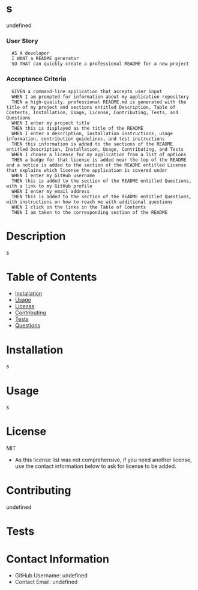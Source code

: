 # s
  undefined
  
  ### User Story
  
  ```text
    AS A developer
    I WANT a README generator
    SO THAT can quickly create a professional README for a new project
  ```
  
  ### Acceptance Criteria
  
  ```text
    GIVEN a command-line application that accepts user input
    WHEN I am prompted for information about my application repository
    THEN a high-quality, professional README.md is generated with the title of my project and sections entitled Description, Table of Contents, Installation, Usage, License, Contributing, Tests, and Questions
    WHEN I enter my project title
    THEN this is displayed as the title of the README
    WHEN I enter a description, installation instructions, usage information, contribution guidelines, and test instructions
    THEN this information is added to the sections of the README entitled Description, Installation, Usage, Contributing, and Tests
    WHEN I choose a license for my application from a list of options
    THEN a badge for that license is added near the top of the README and a notice is added to the section of the README entitled License that explains which license the application is covered under
    WHEN I enter my GitHub username
    THEN this is added to the section of the README entitled Questions, with a link to my GitHub profile
    WHEN I enter my email address
    THEN this is added to the section of the README entitled Questions, with instructions on how to reach me with additional questions
    WHEN I click on the links in the Table of Contents
    THEN I am taken to the corresponding section of the README
  ```

  # Description
  s
  
  # Table of Contents 
  * [Installation](#-Installation)
  * [Usage](#-Usage)
  * [License](#-Installation)
  * [Contributing](#-Contributing)
  * [Tests](#-Tests)
  * [Questions](#-Contact-Information)
      
  # Installation
  s
  
  # Usage
  s
  
  # License 
  MIT
  * As this license list was not comprehensive, if you need another license, use the contact information below to ask for license to be added. 
  
  # Contributing 
  undefined
  
  # Tests
  
  
  # Contact Information 
  * GitHub Username: undefined
  * Contact Email: undefined
